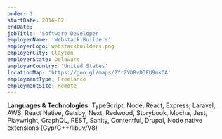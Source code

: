 ```yaml
---
order: 1
startDate: 2016-02
endDate:
jobTitle: 'Software Developer'
employerName: 'Webstack Builders'
employerLogo: webstackbuilders.png
employerCity: Clayton
employerState: Delaware
employerCountry: 'United States'
locationMap: 'https://goo.gl/maps/2YrZYDRvD3FU9mkCA'
employmentType: Freelance
employmentSite: Remote
---
```

**Languages & Technologies:** TypeScript, Node, React, Express, Laravel, AWS, React Native, Gatsby, Next, Redwood, Storybook, Mocha, Jest, Playwright, GraphQL, REST, Sanity, Contentful, Drupal, Node native extensions (Gyp/C++/libuv/V8)
